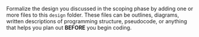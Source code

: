 Formalize the design you discussed in the scoping phase by adding one or more files to this `design` folder. These files can be outlines, diagrams, written descriptions of programming structure, pseudocode, or anything that helps you plan out **BEFORE** you begin coding.
